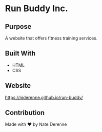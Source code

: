 # Run Buddy Inc.

## Purpose
A website that offers fitness training services.

## Built With
* HTML
* CSS

## Website
https://njderenne.github.io/run-buddy/

## Contribution
Made with ❤️ by Nate Derenne